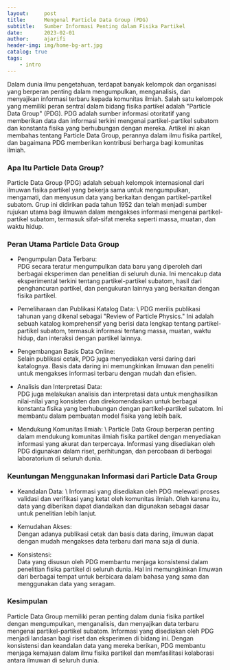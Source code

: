 ```yaml
---
layout:     post
title:      Mengenal Particle Data Group (PDG)
subtitle:   Sumber Informasi Penting dalam Fisika Partikel
date:       2023-02-01
author:     ajarifi
header-img: img/home-bg-art.jpg
catalog: true
tags:
    - intro
---
```


Dalam dunia ilmu pengetahuan, terdapat banyak kelompok dan organisasi yang berperan penting dalam mengumpulkan, 
menganalisis, dan menyajikan informasi terbaru kepada komunitas ilmiah. Salah satu kelompok yang 
memiliki peran sentral dalam bidang fisika partikel adalah "Particle Data Group" (PDG). 
PDG adalah sumber informasi otoritatif yang memberikan data dan informasi terkini mengenai 
partikel-partikel subatom dan konstanta fisika yang berhubungan dengan mereka. 
Artikel ini akan membahas tentang Particle Data Group, perannya dalam ilmu fisika partikel, 
dan bagaimana PDG memberikan kontribusi berharga bagi komunitas ilmiah.

### Apa Itu Particle Data Group?

Particle Data Group (PDG) adalah sebuah kelompok internasional dari ilmuwan fisika partikel 
yang bekerja sama untuk mengumpulkan, mengamati, dan menyusun data yang berkaitan dengan 
partikel-partikel subatom. Grup ini didirikan pada tahun 1952 dan telah menjadi sumber rujukan 
utama bagi ilmuwan dalam mengakses informasi mengenai partikel-partikel subatom, 
termasuk sifat-sifat mereka seperti massa, muatan, dan waktu hidup.

### Peran Utama Particle Data Group

* Pengumpulan Data Terbaru: \
PDG secara teratur mengumpulkan data baru yang diperoleh dari 
berbagai eksperimen dan penelitian di seluruh dunia. Ini mencakup data eksperimental terkini 
tentang partikel-partikel subatom, hasil dari penghancuran partikel, dan pengukuran 
lainnya yang berkaitan dengan fisika partikel.

* Pemeliharaan dan Publikasi Katalog Data: \ 
PDG merilis publikasi tahunan yang dikenal sebagai "Review of Particle Physics."
Ini adalah sebuah katalog komprehensif yang berisi data lengkap tentang partikel-partikel subatom,
termasuk informasi tentang massa, muatan, waktu hidup, dan interaksi dengan partikel lainnya.

* Pengembangan Basis Data Online: \
Selain publikasi cetak, PDG juga menyediakan versi daring dari katalognya.
Basis data daring ini memungkinkan ilmuwan dan peneliti untuk mengakses informasi terbaru dengan mudah dan efisien.

* Analisis dan Interpretasi Data: \
PDG juga melakukan analisis dan interpretasi data untuk menghasilkan nilai-nilai
yang konsisten dan direkomendasikan untuk berbagai konstanta fisika yang berhubungan
dengan partikel-partikel subatom. Ini membantu dalam pembuatan model fisika yang lebih baik.

* Mendukung Komunitas Ilmiah: \ 
Particle Data Group berperan penting dalam mendukung komunitas ilmiah fisika partikel
dengan menyediakan informasi yang akurat dan terpercaya. Informasi yang disediakan oleh
PDG digunakan dalam riset, perhitungan, dan percobaan di berbagai laboratorium di seluruh dunia.

### Keuntungan Menggunakan Informasi dari Particle Data Group

* Keandalan Data: \ 
Informasi yang disediakan oleh PDG melewati proses validasi dan verifikasi yang
ketat oleh komunitas ilmiah. Oleh karena itu, data yang diberikan dapat diandalkan
dan digunakan sebagai dasar untuk penelitian lebih lanjut.

* Kemudahan Akses: \
Dengan adanya publikasi cetak dan basis data daring, ilmuwan dapat dengan mudah 
mengakses data terbaru dari mana saja di dunia.

* Konsistensi: \
Data yang disusun oleh PDG membantu menjaga konsistensi dalam penelitian
fisika partikel di seluruh dunia. Hal ini memungkinkan ilmuwan dari berbagai tempat untuk
berbicara dalam bahasa yang sama dan menggunakan data yang seragam.

### Kesimpulan

Particle Data Group memiliki peran penting dalam dunia fisika partikel dengan 
mengumpulkan, menganalisis, dan menyajikan data terbaru mengenai partikel-partikel subatom. 
Informasi yang disediakan oleh PDG menjadi landasan bagi riset dan eksperimen di bidang ini. 
Dengan konsistensi dan keandalan data yang mereka berikan, PDG membantu menjaga kemajuan 
dalam ilmu fisika partikel dan memfasilitasi kolaborasi antara ilmuwan di seluruh dunia.
